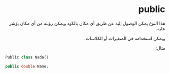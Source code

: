 <div dir = "rtl">

# public

هذا النوع يمكن الوصول إليه عن طريق أي مكان بالكود ويمكن رؤيته من أي مكان يؤشر عليه.


ويمكن استخدامه في المتغيرات أو الكلاسات.

مثال:

</div>

```c#
Public class Nada{}

public double Name;
```
